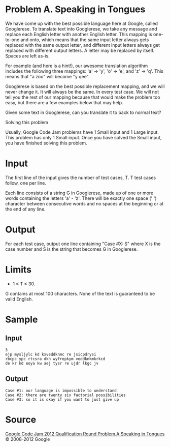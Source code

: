 # Problem A. Speaking in Tongues

We have come up with the best possible language here at Google, called Googlerese. To translate text into Googlerese, we take any message and replace each English letter with another English letter. This mapping is one-to-one and onto, which means that the same input letter always gets replaced with the same output letter, and different input letters always get replaced with different output letters. A letter may be replaced by itself. Spaces are left as-is.

For example (and here is a hint!), our awesome translation algorithm includes the following three mappings: 'a' -> 'y', 'o' -> 'e', and 'z' -> 'q'. This means that "a zoo" will become "y qee".

Googlerese is based on the best possible replacement mapping, and we will never change it. It will always be the same. In every test case. We will not tell you the rest of our mapping because that would make the problem too easy, but there are a few examples below that may help.

Given some text in Googlerese, can you translate it to back to normal text?

Solving this problem

Usually, Google Code Jam problems have 1 Small input and 1 Large input. This problem has only 1 Small input. Once you have solved the Small input, you have finished solving this problem.

# Input

The first line of the input gives the number of test cases, T. T test cases follow, one per line.

Each line consists of a string G in Googlerese, made up of one or more words containing the letters 'a' - 'z'. There will be exactly one space (' ') character between consecutive words and no spaces at the beginning or at the end of any line.

# Output

For each test case, output one line containing "Case #X: S" where X is the case number and S is the string that becomes G in Googlerese.

# Limits

- 1 ≤ T ≤ 30.

G contains at most 100 characters.
None of the text is guaranteed to be valid English.

# Sample

## Input

    3
    ejp mysljylc kd kxveddknmc re jsicpdrysi
    rbcpc ypc rtcsra dkh wyfrepkym veddknkmkrkcd
    de kr kd eoya kw aej tysr re ujdr lkgc jv

## Output
    Case #1: our language is impossible to understand
    Case #2: there are twenty six factorial possibilities
    Case #3: so it is okay if you want to just give up

# Source
[Google Code Jam 2012 Qualification Round Problem.A Speaking in Tongues](http://code.google.com/codejam/contest/1460488/dashboard#s=p0)
© 2008-2012 Google
